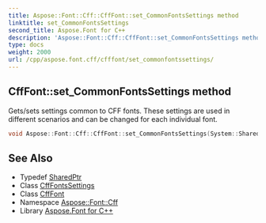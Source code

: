 ```yaml
---
title: Aspose::Font::Cff::CffFont::set_CommonFontsSettings method
linktitle: set_CommonFontsSettings
second_title: Aspose.Font for C++
description: 'Aspose::Font::Cff::CffFont::set_CommonFontsSettings method. Gets/sets settings common to CFF fonts. These settings are used in different scenarios and can be changed for each individual font in C++.'
type: docs
weight: 2000
url: /cpp/aspose.font.cff/cfffont/set_commonfontssettings/
---
```

## CffFont::set_CommonFontsSettings method


Gets/sets settings common to CFF fonts. These settings are used in different scenarios and can be changed for each individual font.

```cpp
void Aspose::Font::Cff::CffFont::set_CommonFontsSettings(System::SharedPtr<CffFontsSettings> value)
```

## See Also

* Typedef [SharedPtr](../../../system/sharedptr/)
* Class [CffFontsSettings](../../cfffontssettings/)
* Class [CffFont](../)
* Namespace [Aspose::Font::Cff](../../)
* Library [Aspose.Font for C++](../../../)
